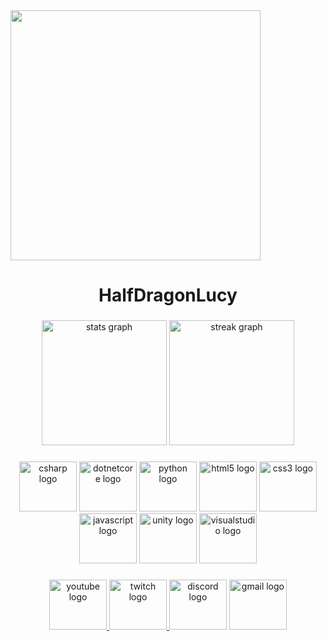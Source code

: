 <img align="middle" height="400" src="https://cdn.discordapp.com/banners/681840671036014677/9383318d4e9712ec3ea789a4307c03a0?size=4096"  />

###

<h1 align="center">HalfDragonLucy</h1>

###

<div align="center">
  <img src="https://github-readme-stats.vercel.app/api?username=HalfDragonLucy&hide_title=true&hide_rank=true&show_icons=true&include_all_commits=true&count_private=true&disable_animations=false&theme=dracula&locale=en&hide_border=true" height="200" alt="stats graph"  />
  <img src="https://streak-stats.demolab.com?user=HalfDragonLucy&locale=en&mode=daily&theme=dracula&hide_border=true&border_radius=5" height="200" alt="streak graph"  />
</div>

###

<div align="center">
  <img src="https://cdn.jsdelivr.net/gh/devicons/devicon/icons/csharp/csharp-original.svg" height="80" width="92" alt="csharp logo"  />
  <img src="https://cdn.jsdelivr.net/gh/devicons/devicon/icons/dotnetcore/dotnetcore-original.svg" height="80" width="92" alt="dotnetcore logo"  />
  <img src="https://cdn.jsdelivr.net/gh/devicons/devicon/icons/python/python-original.svg" height="80" width="92" alt="python logo"  />
  <img src="https://cdn.jsdelivr.net/gh/devicons/devicon/icons/html5/html5-original.svg" height="80" width="92" alt="html5 logo"  />
  <img src="https://cdn.jsdelivr.net/gh/devicons/devicon/icons/css3/css3-original.svg" height="80" width="92" alt="css3 logo"  />
  <img src="https://cdn.jsdelivr.net/gh/devicons/devicon/icons/javascript/javascript-original.svg" height="80" width="92" alt="javascript logo"  />
  <img src="https://cdn.jsdelivr.net/gh/devicons/devicon/icons/unity/unity-original.svg" height="80" width="92" alt="unity logo"  />
  <img src="https://cdn.jsdelivr.net/gh/devicons/devicon/icons/visualstudio/visualstudio-plain.svg" height="80" width="92" alt="visualstudio logo"  />
</div>

###

<div align="center">
  <a href="https://www.youtube.com/channel/UCA06fRPkE7ZZDl1cLaXE51g" target="_blank">
    <img src="https://raw.githubusercontent.com/maurodesouza/profile-readme-generator/master/src/assets/icons/social/youtube/default.svg" width="92" height="80" alt="youtube logo"  />
  </a>
  <a href="https://www.twitch.tv/halfdragonlucy" target="_blank">
    <img src="https://raw.githubusercontent.com/maurodesouza/profile-readme-generator/master/src/assets/icons/social/twitch/default.svg" width="92" height="80" alt="twitch logo"  />
  </a>
  <img src="https://raw.githubusercontent.com/maurodesouza/profile-readme-generator/master/src/assets/icons/social/discord/default.svg" width="92" height="80" alt="discord logo"  />
  <img src="https://raw.githubusercontent.com/maurodesouza/profile-readme-generator/master/src/assets/icons/social/gmail/default.svg" width="92" height="80" alt="gmail logo"  />
</div>

###
